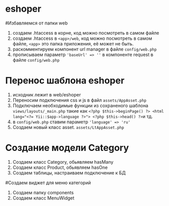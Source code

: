 # eshoper

#Избавляемся от папки web

1) создаем .htaccess  в корне, код можно посмотреть в самом файле
2) создаем .htaccess  в ```<app>/web```, код можно посмотреть в самом файле, ```<app>``` это папка приложения, её может не быть.
2) раскомментируем компонент url manager в файле ```config/web.php```
3) прописываем параметр `````'baseUrl' => ''````` в компоненте request в файле ```config/web.php```

# Перенос шаблона eshoper

1) исходник лежит в web/eshoper
2) Переносим подключения css и js в файл ```assets/AppAsset.php```
3) Подключаем необходимые функции из сохраненого шаблона ```views/layouts/_main.php```
такие как ```<?php $this->beginPage() ?> <html lang="<?= Yii::$app->language ?>"> <?php $this->head() ?>```и тд.
4) в ```config/web.php``` ставим параметр ```'language' => 'ru'```
5) Создаем новый класс asset. ```assets/LtAppAsset.php```

# Создание модели Category
1) Создаем класс Category, обьявляем hasMany
2) Создаем класс Product, обьявляем hasOne
3) Создаем таблицы, настраиваем подключение к БД

#Создаем виджет для меню категорий
1) Создаем папку components
2) Создаем класс MenuWidget